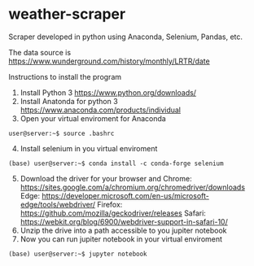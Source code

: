 # weather-scraper

Scraper developed in python using Anaconda, Selenium, Pandas, etc.

The data source is https://www.wunderground.com/history/monthly/LRTR/date

Instructions to install the program
1) Install Python 3 https://www.python.org/downloads/
2) Install Anatonda for python 3 https://www.anaconda.com/products/individual
3) Open your virtual enviroment for Anaconda
```console
user@server:~$ source .bashrc
```
4) Install selenium in you virtual enviroment 
```console
(base) user@server:~$ conda install -c conda-forge selenium
```
5) Download the driver for your browser and 
    Chrome: https://sites.google.com/a/chromium.org/chromedriver/downloads
    Edge: https://developer.microsoft.com/en-us/microsoft-edge/tools/webdriver/
    Firefox: https://github.com/mozilla/geckodriver/releases
    Safari: https://webkit.org/blog/6900/webdriver-support-in-safari-10/
6) Unzip the drive into a path accessible to you jupiter notebook
7) Now you can run jupiter notebook in your virtual enviroment
```console
(base) user@server:~$ jupyter notebook
``` 
